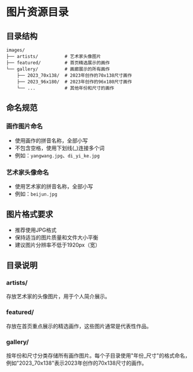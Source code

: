 # 图片资源目录

## 目录结构

```
images/
├── artists/          # 艺术家头像图片
├── featured/         # 首页精选展示的画作
└── gallery/          # 画廊展示的所有画作
    ├── 2023_70x138/  # 2023年创作的70x138尺寸画作
    ├── 2023_96x180/  # 2023年创作的96x180尺寸画作
    └── ...           # 其他年份和尺寸的画作
```

## 命名规范

### 画作图片命名
- 使用画作的拼音名称，全部小写
- 不包含空格，使用下划线(_)连接多个词
- 例如：`yangwang.jpg`、`di_yi_ke.jpg`

### 艺术家头像命名
- 使用艺术家的拼音名称，全部小写
- 例如：`beijun.jpg`

## 图片格式要求
- 推荐使用JPG格式
- 保持适当的图片质量和文件大小平衡
- 建议图片分辨率不低于1920px（宽）

## 目录说明

### artists/
存放艺术家的头像图片，用于个人简介展示。

### featured/
存放在首页重点展示的精选画作，这些图片通常是代表性作品。

### gallery/
按年份和尺寸分类存储所有画作图片。每个子目录使用"年份_尺寸"的格式命名，例如"2023_70x138"表示2023年创作的70x138尺寸的画作。